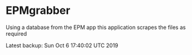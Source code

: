 # EPMgrabber
Using a database from the EPM app this application scrapes the files as required


Latest backup: Sun Oct 6 17:40:02 UTC 2019
